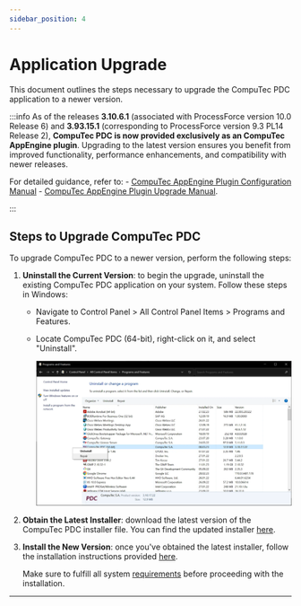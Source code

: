 ```yaml
---
sidebar_position: 4
---
```


# Application Upgrade

This document outlines the steps necessary to upgrade the CompuTec PDC application to a newer version.

:::info
   As of the releases **3.10.6.1** (associated with ProcessForce version 10.0 Release 6) and **3.93.15.1** (corresponding to ProcessForce version 9.3 PL14 Release 2), **CompuTec PDC is now provided exclusively as an CompuTec AppEngine plugin**. Upgrading to the latest version ensures you benefit from improved functionality, performance enhancements, and compatibility with newer releases.

   For detailed guidance, refer to:
      - [CompuTec AppEngine Plugin Configuration Manual](/docs/appengine/plugins-user-guide/computec-pdc-plugin)
      - [CompuTec AppEngine Plugin Upgrade Manual](/docs/appengine/plugins-user-guide/computec-pdc-plugin#upgrade-of-the-application).

:::

## Steps to Upgrade CompuTec PDC

To upgrade CompuTec PDC to a newer version, perform the following steps:

1. **Uninstall the Current Version**: to begin the upgrade, uninstall the existing CompuTec PDC application on your system. Follow these steps in Windows:
   - Navigate to Control Panel > All Control Panel Items > Programs and Features.
   - Locate CompuTec PDC (64-bit), right-click on it, and select "Uninstall".

      ![PDC Uninstall](./media/application-upgrade/pdc-uninstall.webp)
2. **Obtain the Latest Installer**: download the latest version of the CompuTec PDC installer file. You can find the updated installer [here](first-installation.md).
3. **Install the New Version**: once you've obtained the latest installer, follow the installation instructions provided [here](./first-installation.md).

   Make sure to fulfill all system [requirements](./requirements.md) before proceeding with the installation.

---
